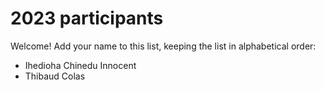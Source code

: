 # 2023 participants

Welcome! Add your name to this list, keeping the list in alphabetical order:

- Ihedioha Chinedu Innocent
- Thibaud Colas
